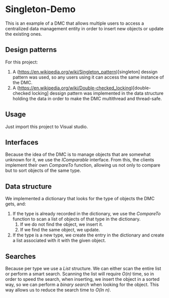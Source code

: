 # Singleton-Demo

This is an example of a DMC that allows multiple users to access a centralized data management entity in order to insert new objects or update the existing ones. 

## Design patterns

For this project:
1. A (https://en.wikipedia.org/wiki/Singleton_pattern)[singleton] dessign pattern was used, so any users using it can access the same instance of the DMC. 
2. A (https://en.wikipedia.org/wiki/Double-checked_locking)[double-checked locking] dessign pattern was implemented in the data structure holding the data in order to make the DMC multithread and thread-safe.

## Usage

Just import this project to Visual studio.

## Interfaces

Because the idea of the DMC is to manage objects that are somewhat unknown for it, we use the *IComparable* interface. From this, the clients implement their own *CompareTo* function, allowing us not only to compare but to sort objects of the same type.

## Data structure

We implemented a dictionary that looks for the type of objects the DMC gets, and:
1. If the type is already recorded in the dictionary, we use the *CompareTo* function to scan a list of objects of that type in the dictionary.
    1. If we do not find the object, we insert it.
	2. If we find the same object, we update.
2. If the type is a new type, we create the entry in the dictionary and create a list associated with it with the given object.

## Searches

Because per type we use a *List* structure. We can either scan the entire list or perform a smart search. Scanning the list will require *O(n)* time, so in order to speed the search, when inserting, we insert the object in a sorted way, so we can perform a *binary search* when looking for the object. This way allows us to reduce the search time to *O(ln n)*.


